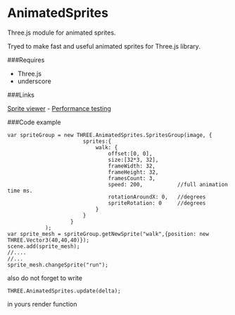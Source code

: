 AnimatedSprites
===============

Three.js module for animated sprites.

Tryed to make fast and useful animated sprites for Three.js library.

###Requires
* Three.js
* underscore

###Links

[Sprite viewer](http://elephanter.github.io/AnimatedSprites/index.html) - [Performance testing](http://elephanter.github.io/AnimatedSprites/test.html)

###Code example

    var spriteGroup = new THREE.AnimatedSprites.SpritesGroup(image, {
                            sprites:{
                                walk: {
                                    offset:[0, 0],
                                    size:[32*3, 32],
                                    frameWidth: 32,
                                    frameHeight: 32,
                                    framesCount: 3,
                                    speed: 200,           //full animation time ms.
                                    rotationAroundX: 0,   //degrees
                                    spriteRotation: 0     //degrees
                                }
                            }
                        }
                );
    var sprite_mesh = spriteGroup.getNewSprite("walk",{position: new THREE.Vector3(40,40,40)});
    scene.add(sprite_mesh);
    //....
    //...
    sprite_mesh.changeSprite("run");
    
also do not forget to write

    THREE.AnimatedSprites.update(delta);
  
in yours render function
